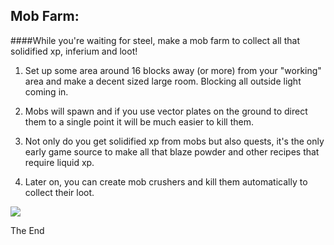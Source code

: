 Mob Farm:
-------------

####While you're waiting for steel, make a mob farm to collect all that solidified xp, inferium and loot!

1) Set up some area around 16 blocks away (or more) from your "working" area and make a decent sized large room. Blocking all outside light coming in.
   
2) Mobs will spawn and if you use vector plates on the ground to direct them to a single point it will be much easier to kill them.
   
3) Not only do you get solidified xp from mobs but also quests, it's the only early game source to make all that blaze powder and other recipes that require liquid xp.
   
4) Later on, you can create mob crushers and kill them automatically to collect their loot.


![](https://i.imgur.com/ek5xtg2.png)










The End